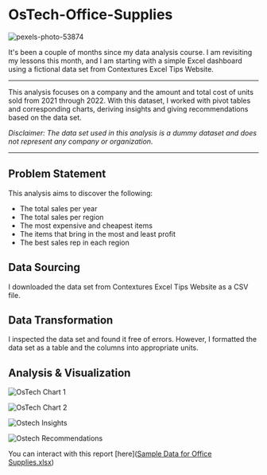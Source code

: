 # OsTech-Office-Supplies
![pexels-photo-53874](https://github.com/OseAndrea/OsTech-Office-Supplies/assets/130297747/34afcd13-36da-452f-9f10-f1f085b9ff1f)

It's been a couple of months since my data analysis course. I am revisiting my lessons this month, and I am starting with a simple Excel dashboard using a fictional data set from Contextures Excel Tips Website.

---

This analysis focuses on a company and the amount and total cost of units sold from 2021 through 2022. With this dataset, I worked with pivot tables and corresponding charts, deriving insights and giving recommendations based on the data set.

_Disclaimer: The data set used in this analysis is a dummy dataset and does not represent any company or organization._

---

## Problem Statement
This analysis aims to discover the following:

* The total sales per year
* The total sales per region
* The most expensive and cheapest items
* The items that bring in the most and least profit
* The best sales rep in each region

## Data Sourcing
I downloaded the data set from Contextures Excel Tips Website as a CSV file.

## Data Transformation
I inspected the data set and found it free of errors. However, I formatted the data set as a table and the columns into appropriate units.

## Analysis & Visualization
![OsTech Chart 1](https://github.com/OseAndrea/OsTech-Office-Supplies/assets/130297747/0f750d9c-adef-47c9-943a-08184534ec29)

![OsTech Chart 2](https://github.com/OseAndrea/OsTech-Office-Supplies/assets/130297747/ec13a7b6-44ee-4115-a81b-48b68f224e49)

![Ostech Insights](https://github.com/OseAndrea/OsTech-Office-Supplies/assets/130297747/3bd85cab-40ec-4df7-86ec-4881f44bf782)

![Ostech Recommendations](https://github.com/OseAndrea/OsTech-Office-Supplies/assets/130297747/7e5808b6-1873-4eb9-96af-9319b0023d14)

You can interact with this report [here]([Sample Data for Office Supplies.xlsx](https://github.com/OseAndrea/OsTech-Office-Supplies/files/12293381/Sample.Data.for.Office.Supplies.xlsx))
